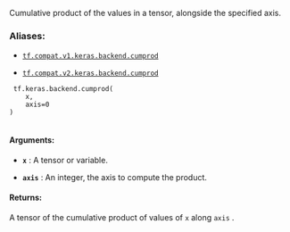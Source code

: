 Cumulative product of the values in a tensor, alongside the specified axis.



### Aliases:

- [ `tf.compat.v1.keras.backend.cumprod` ](/api_docs/python/tf/keras/backend/cumprod)

- [ `tf.compat.v2.keras.backend.cumprod` ](/api_docs/python/tf/keras/backend/cumprod)



```
 tf.keras.backend.cumprod(
    x,
    axis=0
)
 
```



#### Arguments:

- **`x`** : A tensor or variable.

- **`axis`** : An integer, the axis to compute the product.



#### Returns:
A tensor of the cumulative product of values of  `x`  along  `axis` .

